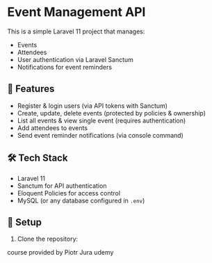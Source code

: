 # Event Management API

This is a simple Laravel 11 project that manages:
- Events
- Attendees
- User authentication via Laravel Sanctum
- Notifications for event reminders

## 🚀 Features
- Register & login users (via API tokens with Sanctum)
- Create, update, delete events (protected by policies & ownership)
- List all events & view single event (requires authentication)
- Add attendees to events
- Send event reminder notifications (via console command)

## 🛠 Tech Stack
- Laravel 11
- Sanctum for API authentication
- Eloquent Policies for access control
- MySQL (or any database configured in `.env`)

## 📝 Setup
1. Clone the repository:


course provided by Piotr Jura udemy